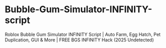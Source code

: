 # Bubble-Gum-Simulator-INFINITY-script
Roblox Bubble Gum Simulator INFINITY Script | Auto Farm, Egg Hatch, Pet Duplication, GUI &amp; More | FREE BGS INFINITY Hack (2025 Undetected)
